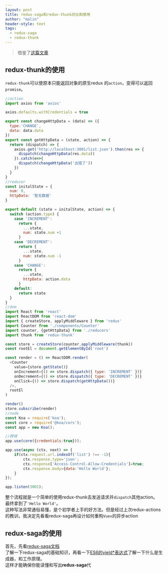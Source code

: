 ```yaml
---
layout: post
title: redux-saga和redux-thunk对比和使用
author: "malin"
header-style: text
tags:
  - redux-saga
  - redux-thunk
---
```


> 借鉴了[这篇文章](https://blog.csdn.net/wj610671226/article/details/82730051)

## redux-thunk的使用

<code>redux-thunk</code>可以使原本只能返回对象的原生redux 的<code>action</code>，变得可以返回<code>promise</code>。

```javascript
//action
import axios from 'axios'

axios.defaults.withCredentials = true

export const changeHttpData = (data) => ({
  type:'CHANGE',
  data: data.data
})
export const getHttpData = (state, action) => {
  return (dispatch) => {
    axios.get('http://localhost:3001/list.json').then(res => {
      dispatch(changeHttpData(res.data))
    }).catch(e=>{
      dispatch(changeHttpData('出错了'))
    })
  }
}
//reducer
const initalState = {
  num: 0,
  httpData: '暂无数据'
}

export default (state = initalState, action) => {
  switch (action.type) {
    case 'INCREMENT':
      return {
        ...state,
        num: state.num +1
      }
    case 'DECREMENT':
      return {
        ...state,
        num: state.num -1
      }
    case 'CHANGE':
      return {
        ...state,
        httpData: action.data
      }
    default:
      return state
  }
}
//dom
import React from 'react'
import ReactDOM from 'react-dom'
import { createStore, applyMiddleware } from 'redux'
import Counter from './components/Counter'
import counter, {getHttpData} from './reducers'
import thunk from 'redux-thunk'

const store = createStore(counter,applyMiddleware(thunk))
const rootEl = document.getElementById('root')

const render = () => ReactDOM.render(
  <Counter
    value={store.getState()}
    onIncrement={() => store.dispatch({ type: 'INCREMENT' })}
    onDecrement={() => store.dispatch({ type: 'DECREMENT' })}
    onClick={() => store.dispatch(getHttpData())}
  />,
  rootEl
)

render()
store.subscribe(render)
//node
const Koa = require('koa');
const core = require('@koa/cors');
const app = new Koa();

//跨域
app.use(core({credentials:true}));

app.use(async (ctx, next) => {
    if(ctx.request.url.indexOf('list') !== -1){
        ctx.response.type='json';
        ctx.response['Access-Control-Allow-Credentials']=true;
        ctx.response.body={data:'Hello World'};
    }
});

app.listen(3001);
```

整个流程就是一个简单的使用redux-thunk去发送请求并<code>dispatch</code>其他action。<br/>
最终拿到了<code>'Hello World'</code>。<br/>
这种写法非常通俗易懂，是个初学者上手的好方法。但是经过上次redux-actions的教训，我决定先看看redux-saga再设计如何重构<code>Vuex</code>的异步action<br/>

## redux-saga的使用

首先，先看[redux-saga文档](https://redux-saga.js.org/docs/introduction/BeginnerTutorial.html)<br/>
了解一下redux-saga的基础知识，再看一下[ES6的yield*表达式](http://es6.ruanyifeng.com/#docs/generator#yield--%E8%A1%A8%E8%BE%BE%E5%BC%8F)了解一下什么是生成器，和工作原理。<br/>
这样才能确保你能读懂和写出**redux-saga**代

